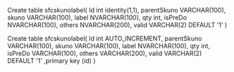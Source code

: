 Create table sfcskunolabel(
Id	       int identity(1,1),
parentSkuno VARCHAR(100), 
skuno		VARCHAR(100),
label		NVARCHAR(100),
qty			int,
isPreDo		NVARCHAR(100),
others		NVARCHAR(200),
valid		VARCHAR(2) DEFAULT '1'
)

Create table sfcskunolabel(
Id	       int AUTO_INCREMENT,
parentSkuno VARCHAR(100), 
skuno		VARCHAR(100),
label		NVARCHAR(100),
qty			int,
isPreDo		VARCHAR(100),
others		VARCHAR(200),
valid		VARCHAR(2) DEFAULT '1'
,primary key (id)
)